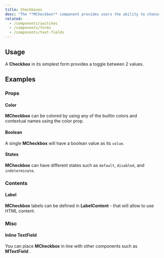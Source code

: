 ```yaml
---
title: Checkboxes
desc: "The **MCheckbox** component provides users the ability to choose between two distinct values. These are very similar to a switch and can be used in complex forms and checklists."
related:
  - /components/switches
  - /components/forms
  - /components/text-fields
---
```


## Usage

A **Checkbox** in its simplest form provides a toggle between 2 values.

<checkboxes-usage></checkboxes-usage>

## Examples

### Props

#### Color

**MCheckbox** can be colored by using any of the builtin colors and contextual names using the color prop.

<masa-example file="Examples.components.checkboxes.Color"></masa-example>

#### Boolean

A single **MCheckbox** will have a boolean value as its `value`.

<masa-example file="Examples.components.checkboxes.Boolean"></masa-example>

#### States

**MCheckbox** can have different states such as  `default`, `disabled`, and `indeterminate`.

<masa-example file="Examples.components.checkboxes.States"></masa-example>

### Contents

#### Label

**MCheckbox** labels can be defined in **LabelContent** - that will allow to use HTML content.

<masa-example file="Examples.components.checkboxes.LabelContent"></masa-example>

### Misc

#### Inline TextField

You can place **MCheckbox** in line with other components such as **MTextField** .

<masa-example file="Examples.components.checkboxes.InlineTextField"></masa-example>





